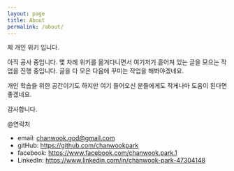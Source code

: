 ```yaml
---
layout: page
title: About
permalink: /about/
---
```


제 개인 위키 입니다.

아직 공사 중입니다. 몇 차례 위키를 옮겨다니면서 여기저기 흩어져 있는 글을 모으는 작업을 진행 중입니다.
글을 다 모은 다음에 꾸미는 작업을 해봐야겠네요.

개인 학습을 위한 공간이기도 하지만 여기 들어오신 분들에게도 작게나마 도움이 된다면 좋겠네요.

감사합니다.

@연락처

- email: chanwook.god@gmail.com
- gitHub: https://github.com/chanwookpark
- facebook: https://www.facebook.com/chanwook.park.1
- LinkedIn: https://www.linkedin.com/in/chanwook-park-47304148
